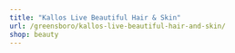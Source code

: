 ```yaml
---
title: "Kallos Live Beautiful Hair & Skin"
url: /greensboro/kallos-live-beautiful-hair-and-skin/
shop: beauty
---
```

